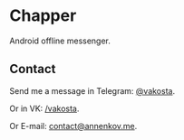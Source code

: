 # Chapper
Android offline messenger.

## Contact
Send me a message in Telegram: [@vakosta](https://t.me/vakosta).

Or in VK: [/vakosta](https://vk.com/vakosta).

Or E-mail: [contact@annenkov.me](mailto:contact@annenkov.me).
